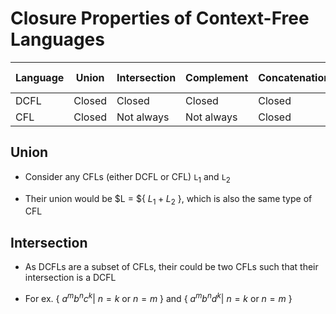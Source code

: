 # Closure Properties of Context-Free Languages

| Language | Union   | Intersection | Complement      | Concatenation | Kleene Star |
|----------|---------|--------------|-----------------|---------------|-------------|
| DCFL     | Closed  | Closed       | Closed          | Closed        | Closed      |
| CFL      | Closed  | Not always   | Not always      | Closed        | Closed      |

<!-- markdownlint-disable MD024-->
## Union

- Consider any CFLs (either DCFL or CFL) `L`$_1$ and `L`$_2$

- Their union would be $L = ${ $L_1 + L_2$ }, which is also the same type of CFL

## Intersection

- As DCFLs are a subset of CFLs, their could be two CFLs such that their intersection
is a DCFL

- For ex. { $a^mb^nc^k |\ n = k \text{ or } n = m$ } and { $a^mb^nd^k |\ n = k \text{ or } n = m$ }
